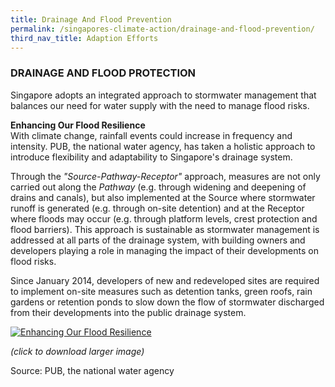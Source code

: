 ```yaml
---
title: Drainage And Flood Prevention
permalink: /singapores-climate-action/drainage-and-flood-prevention/
third_nav_title: Adaption Efforts
---
```


### DRAINAGE AND FLOOD PROTECTION

Singapore adopts an integrated approach to stormwater management that balances our need for water supply with the need to manage flood risks.

**Enhancing Our Flood Resilience**  
With climate change, rainfall events could increase in frequency and intensity. PUB, the national water agency, has taken a holistic approach to introduce flexibility and adaptability to Singapore's drainage system.

Through the *"Source-Pathway-Receptor"* approach, measures are not only carried out along the *Pathway* (e.g. through widening and deepening of drains and canals), but also implemented at the Source where stormwater runoff is generated (e.g. through on-site detention) and at the Receptor where floods may occur (e.g. through platform levels, crest protection and flood barriers). This approach is sustainable as stormwater management is addressed at all parts of the drainage system, with building owners and developers playing a role in managing the impact of their developments on flood risks.

Since January 2014, developers of new and redeveloped sites are required to implement on-site measures such as detention tanks, green roofs, rain gardens or retention ponds to slow down the flow of stormwater discharged from their developments into the public drainage system.

<a href="/images/enhancing-our-flood-resilience-enlarge.jpg" target="_blank"> ![Enhancing Our Flood Resilience](/images/enhancing-our-flood-resilience-enlarge.jpg "Enhancing Our Flood Resilience")</a>

*(click to download larger image)*

Source: PUB, the national water agency
